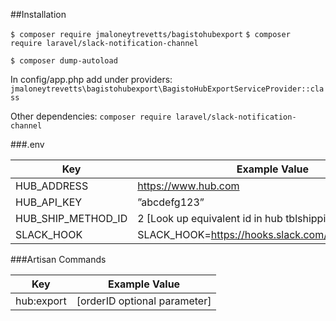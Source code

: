 ##Installation

`$ composer require jmaloneytrevetts/bagistohubexport`
`$ composer require laravel/slack-notification-channel`

`$ composer dump-autoload`

In config/app.php add under providers:
`jmaloneytrevetts\bagistohubexport\BagistoHubExportServiceProvider::class `

Other dependencies:
`composer require laravel/slack-notification-channel`

###.env

Key  | Example Value
------------- | -------------
HUB_ADDRESS  | https://www.hub.com
HUB_API_KEY  | ”abcdefg123”
HUB_SHIP_METHOD_ID  | 2 [Look up equivalent id in hub tblshippingmethods]
SLACK_HOOK  | SLACK_HOOK=https://hooks.slack.com/services/abc123

###Artisan Commands

Key  | Example Value
------------- | -------------
hub:export  | [orderID optional parameter]
